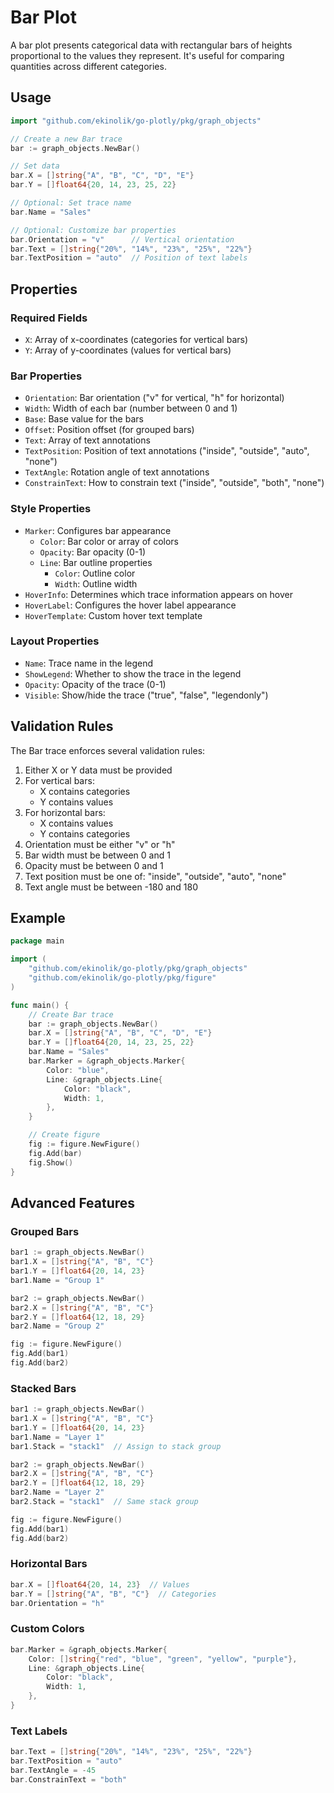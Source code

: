 # Bar Plot

A bar plot presents categorical data with rectangular bars of heights proportional to the values they represent. It's useful for comparing quantities across different categories.

## Usage

```go
import "github.com/ekinolik/go-plotly/pkg/graph_objects"

// Create a new Bar trace
bar := graph_objects.NewBar()

// Set data
bar.X = []string{"A", "B", "C", "D", "E"}
bar.Y = []float64{20, 14, 23, 25, 22}

// Optional: Set trace name
bar.Name = "Sales"

// Optional: Customize bar properties
bar.Orientation = "v"      // Vertical orientation
bar.Text = []string{"20%", "14%", "23%", "25%", "22%"}
bar.TextPosition = "auto"  // Position of text labels
```

## Properties

### Required Fields
- `X`: Array of x-coordinates (categories for vertical bars)
- `Y`: Array of y-coordinates (values for vertical bars)

### Bar Properties
- `Orientation`: Bar orientation ("v" for vertical, "h" for horizontal)
- `Width`: Width of each bar (number between 0 and 1)
- `Base`: Base value for the bars
- `Offset`: Position offset (for grouped bars)
- `Text`: Array of text annotations
- `TextPosition`: Position of text annotations ("inside", "outside", "auto", "none")
- `TextAngle`: Rotation angle of text annotations
- `ConstrainText`: How to constrain text ("inside", "outside", "both", "none")

### Style Properties
- `Marker`: Configures bar appearance
  - `Color`: Bar color or array of colors
  - `Opacity`: Bar opacity (0-1)
  - `Line`: Bar outline properties
    - `Color`: Outline color
    - `Width`: Outline width
- `HoverInfo`: Determines which trace information appears on hover
- `HoverLabel`: Configures the hover label appearance
- `HoverTemplate`: Custom hover text template

### Layout Properties
- `Name`: Trace name in the legend
- `ShowLegend`: Whether to show the trace in the legend
- `Opacity`: Opacity of the trace (0-1)
- `Visible`: Show/hide the trace ("true", "false", "legendonly")

## Validation Rules

The Bar trace enforces several validation rules:
1. Either X or Y data must be provided
2. For vertical bars:
   - X contains categories
   - Y contains values
3. For horizontal bars:
   - X contains values
   - Y contains categories
4. Orientation must be either "v" or "h"
5. Bar width must be between 0 and 1
6. Opacity must be between 0 and 1
7. Text position must be one of: "inside", "outside", "auto", "none"
8. Text angle must be between -180 and 180

## Example

```go
package main

import (
    "github.com/ekinolik/go-plotly/pkg/graph_objects"
    "github.com/ekinolik/go-plotly/pkg/figure"
)

func main() {
    // Create Bar trace
    bar := graph_objects.NewBar()
    bar.X = []string{"A", "B", "C", "D", "E"}
    bar.Y = []float64{20, 14, 23, 25, 22}
    bar.Name = "Sales"
    bar.Marker = &graph_objects.Marker{
        Color: "blue",
        Line: &graph_objects.Line{
            Color: "black",
            Width: 1,
        },
    }

    // Create figure
    fig := figure.NewFigure()
    fig.Add(bar)
    fig.Show()
}
```

## Advanced Features

### Grouped Bars
```go
bar1 := graph_objects.NewBar()
bar1.X = []string{"A", "B", "C"}
bar1.Y = []float64{20, 14, 23}
bar1.Name = "Group 1"

bar2 := graph_objects.NewBar()
bar2.X = []string{"A", "B", "C"}
bar2.Y = []float64{12, 18, 29}
bar2.Name = "Group 2"

fig := figure.NewFigure()
fig.Add(bar1)
fig.Add(bar2)
```

### Stacked Bars
```go
bar1 := graph_objects.NewBar()
bar1.X = []string{"A", "B", "C"}
bar1.Y = []float64{20, 14, 23}
bar1.Name = "Layer 1"
bar1.Stack = "stack1"  // Assign to stack group

bar2 := graph_objects.NewBar()
bar2.X = []string{"A", "B", "C"}
bar2.Y = []float64{12, 18, 29}
bar2.Name = "Layer 2"
bar2.Stack = "stack1"  // Same stack group

fig := figure.NewFigure()
fig.Add(bar1)
fig.Add(bar2)
```

### Horizontal Bars
```go
bar.X = []float64{20, 14, 23}  // Values
bar.Y = []string{"A", "B", "C"}  // Categories
bar.Orientation = "h"
```

### Custom Colors
```go
bar.Marker = &graph_objects.Marker{
    Color: []string{"red", "blue", "green", "yellow", "purple"},
    Line: &graph_objects.Line{
        Color: "black",
        Width: 1,
    },
}
```

### Text Labels
```go
bar.Text = []string{"20%", "14%", "23%", "25%", "22%"}
bar.TextPosition = "auto"
bar.TextAngle = -45
bar.ConstrainText = "both"
``` 